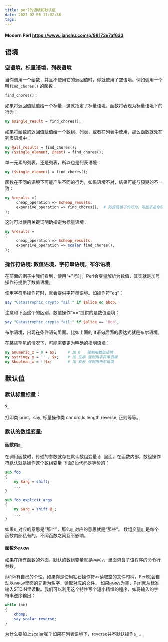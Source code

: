 ```yaml
---
title: perl的语境和默认值
date: 2021-02-08 11:02:38
tags:
---
```


#### Modern Perl https://www.jianshu.com/p/98173e7af633

## 语境

### 空语境，标量语境，列表语境

当你调用一个函数，并且不使用它的返回值时，你就使用了空语境。例如调用一个叫`find_chores()` 的函数：
```perl
find_chores()；
```
如果将返回值赋值给一个标量，这就指定了标量语境，函数将表现为标量语境下的行为：
```perl
my $single_result = find_chores();
```
如果将函数的返回值赋值给一个数组、列表，或者在列表中使用，那么函数就处在列表语境中：
```perl
my @all_results = find_chores();
my ($single_element, @rest) = find_chores();
```
单一元素的列表，还是列表，所以也是列表语境：
```perl
my ($single_element) = find_chores();
```
函数在不同的语境下可能产生不同的行为，如果语境不对，结果可能与预期的不一致：
```perl
my %results =(
     cheap_operation => $cheap_results,
     expensive_operation => find_chores(),  # 列表语境下的行为，可能不是你所期望的
);
```
这时可以使用关键词明确指定为标量语境：
```perl
my %results =
(
     cheap_operation => $cheap_results,
     expensive_operation => scalar find_chores(),
);
```

### 操作符语境: 数值语境，字符串语境，布尔语境
在前面的例子中我们看到，使用“+”号时，Perl会变量解析为数值，其实就是加号操作符提供了数值语境。

使用字符串操作符时，就会提供字符串语境。如操作符“eq”：
```perl
say "Catastrophic crypto fail!" if $alice eq $bob;
```
注意和下面这个的区别，数值操作“==”提供的是数值语境：
```perl
say "Catastrophic crypto fail!" if $alice == 'Bob';
```
布尔语境，出现在条件语句里面。比如上面的 if语句后面的表达式就是布尔语境。

在某些罕见的情况下，可能需要更为明确的指明语境：
```perl
my $numeric_x = 0 + $x;     # 加 0   强制用数值语境 
my $stringy_x = '' . $x;    # 加 空串 强制用字符串语境
my $boolean_x = !!$x;       # 加 双反 强制用布尔语境
```

## 默认值

### 默认标量标量： 
#### `$_` 
打印类 print，say;
标量操作类 chr,ord,lc,length,reverse, 正则等等。

### 默认的数组变量: 
#### 函数内`@_`
在调用函数时，传递的参数就存在默认数组变量 `@_` 里面。在函数内部，数组操作符默认就是操作这个数组变量
下面2段代码是等价的：
```perl
sub foo
{
    my $arg = shift;
    ...
}

sub foo_explicit_args
{
    my $arg = shift @_;
    ...
}
```
如果`$_`对应的意思是“那个”，那么`@_`对应的意思就是“那些”。
数组变量`@_`是每个函数内部私有的，不同函数之间互不影响。

#### 函数外`@ARGV`
如果在所有函数的外面，默认的数组变量就是`@ARGV`，里面包含了该程序的命令行参数。

`@ARGV`有自己的个性。如果你是使用钻石操作符`<>`读取空的文件句柄，Perl就会自动以`@ARGV`里面的元素为名字，读取对应的文件。
如果`@ARGV`为空，Perl就从标准输入STDIN里读取。我们可以利用这个特性写个短小精悍的程序，如将输入的字符串逆序输出：
```perl
while (<>)
{
    chomp;
    say scalar reverse;
}
```
为什么要加上scalar呢？如果在列表语境下，reverse并不默认操作`$_` 。
